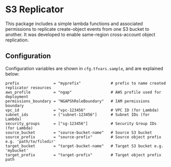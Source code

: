 # S3 Replicator

This package includes a simple lambda functions and associated permissions to replicate create-object events from one S3 bucket to another.
It was developed to enable same-region cross-account object replication.

## Configuration

Configuration variables are shown in `cfg.tfvars.sample`, and are explained below:

```
prefix               = "myprefix"             # prefix to name created replicator resources
aws_profile          = "ngap"                 # AWS profile used for deployment
permissions_boundary = "NGAPShRoleBoundary"   # IAM permissions boundary
vpc_id               = "vpc-123456"           # VPC ID (for Lambda)
subnet_ids           = ["subnet-123456"]      # Subnet IDs (for Lambda)
security_groups      = ["sg-123456"]          # Security Group IDs (for Lambda)
source_bucket        = "source-bucket-name"   # Source S3 bucket
source_prefix        = "source-prefix"        # Source object prefix e.g. 'path/to/filedir'
target_bucket        = "target-bucket-name"   # Target S3 bucket e.g. 'mybucket'
target_prefix        = "target-prefix"        # Target object prefix path
```
